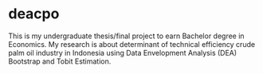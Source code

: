 # deacpo
This is my undergraduate thesis/final project to earn Bachelor degree in Economics. My research is about determinant of technical efficiency crude palm oil industry in Indonesia using Data Envelopment Analysis (DEA) Bootstrap and Tobit Estimation.
